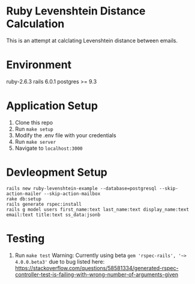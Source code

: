 # Ruby Levenshtein Distance Calculation
This is an attempt at calclating Levenshtein distance between emails.

# Environment
ruby-2.6.3
rails 6.0.1
postgres >= 9.3

# Application Setup
1. Clone this repo
2. Run `make setup`
3. Modify the .env file with your credentials
4. Run `make server`
5. Navigate to `localhost:3000`

# Devleopment Setup
```
rails new ruby-levenshtein-example --database=postgresql --skip-action-mailer --skip-action-mailbox
rake db:setup
rails generate rspec:install
rails g model users first_name:text last_name:text display_name:text email:text title:text ss_data:jsonb
```

# Testing
1. Run `make test`
Warning: Currently using beta `gem 'rspec-rails', '~> 4.0.0.beta3'` due to bug listed here: https://stackoverflow.com/questions/58581334/generated-rspec-controller-test-is-failing-with-wrong-number-of-arguments-given
